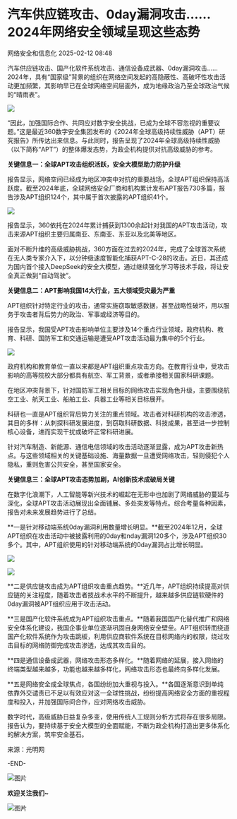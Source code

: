 #  汽车供应链攻击、0day漏洞攻击……2024年网络安全领域呈现这些态势   
 网络安全和信息化   2025-02-12 08:48  
  
汽车供应链攻击、国产化软件系统攻击、通信设备成武器、0day漏洞攻击……2024年，具有“国家级”背景的组织在网络空间发起的高隐蔽性、高破坏性攻击活动更加频繁，其影响早已在全球网络空间层面外，成为地缘政治乃至全球政治气候的“晴雨表”。  
  
  
![](https://mmbiz.qpic.cn/sz_mmbiz_jpg/co91jb4rYkO0uoU2AN3Cs6ofEru0YPPw3BF2NxNwIVG9xzxlIVxu4TicaIr6reXFnPNqjibfonESWn79lP59HMcg/640?wx_fmt=jpeg&from=appmsg "")  
  
  
“因此，加强国际合作、共同应对数字安全挑战，已成为全球不容忽视的重要议题。”这是最近360数字安全集团发布的《2024年全球高级持续性威胁（APT）研究报告》所传达出来信息。与此同时，报告呈现了2024年全球高级持续性威胁（以下简称“APT”）的整体爆发态势，为政企机构提供对抗高级威胁的参考。  
  
  
**关键信息一：全球APT攻击组织活跃，安全大模型助力防护升级**  
  
报告显示，网络空间已经成为地区冲突中对抗的重要战场，全球APT组织保持高活跃度。截至2024年底，全球网络安全厂商和机构累计发布APT报告730多篇，报告涉及APT组织124个，其中属于首次披露的APT组织41个。  
  
  
![](https://mmbiz.qpic.cn/sz_mmbiz_jpg/co91jb4rYkO0uoU2AN3Cs6ofEru0YPPw9kvna9y0ibIpwKm9XZXJSVIjN9Z4UWyRpYRbaJGArl0hM3GF7mXD7Xw/640?wx_fmt=jpeg&from=appmsg "")  
  
  
报告显示，360依托在2024年累计捕获到1300余起针对我国的APT攻击活动，攻击来源APT组织主要归属南亚、东南亚、东亚以及北美等地区。  
  
  
面对不断升维的高级威胁挑战，360方面在过去的2024年，完成了全球首次系统在无人类专家介入下，以分钟级速度智能化捕获APT-C-28的攻击。近日，其还成为国内首个接入DeepSeek的安全大模型，通过继续强化学习等技术手段，将让安全真正做到“自动驾驶”。  
  
  
**关键信息二：APT影响我国14大行业，五大领域受灾最为严重**  
  
APT组织针对特定行业的攻击，通常实施窃取敏感数据，甚至战略性破坏，用以服务于攻击者背后势力的政治、军事或经济等目的。  
  
  
报告显示，我国受APT攻击影响单位主要涉及14个重点行业领域，政府机构、教育、科研、国防军工和交通运输是遭受APT攻击活动最为集中的5个行业。  
  
  
![](https://mmbiz.qpic.cn/sz_mmbiz_jpg/co91jb4rYkO0uoU2AN3Cs6ofEru0YPPwdgUVdPZ6hplRfnWWUV2ZDzpPib6WtO3qmjib9sE0wRsVNrr0P8w4AVSg/640?wx_fmt=jpeg&from=appmsg "")  
  
  
政府机构和教育单位一直以来都是APT组织重点攻击方向。在教育行业中，受攻击影响的高等院校大部分都具有航空、军工背景，或者承接相关国家科研课题。  
  
  
在地区冲突背景下，针对国防军工相关目标的网络攻击实现角色升级，主要围绕航空工业、航天工业、船舶工业、兵器工业等相关目标展开。  
  
  
科研也一直是APT组织背后势力关注的重点领域。攻击者对科研机构的攻击渗透，其目的多样：从刺探科研发展进度，到窃取科研数据、科技成果，甚至进一步控制核心设备，进而实现干扰或破坏正常科研进展。  
  
  
针对汽车制造、新能源、通信电信领域的攻击活动逐渐显露，成为APT攻击新热点。与这些领域相关的关键基础设施、海量数据一旦遭受网络攻击，轻则侵犯个人隐私，重则危害公共安全，甚至国家安全。  
  
  
**关键信息三：全球APT攻击态势加剧，AI创新技术成破局关键**  
  
在数字化浪潮下，人工智能等新兴技术的崛起在无形中也加剧了网络威胁的蔓延与深化，全球APT攻击活动展现出全面铺展、多处突发等特点。综合考量各种因素，报告对未来发展趋势进行了总结。  
  
  
**一是针对移动端系统0day漏洞利用数量增长明显。**截至2024年12月，全球APT组织在攻击活动中被披露利用的0day和nday漏洞120多个，涉及APT组织30多个。其中，APT组织使用的针对移动端系统的0day漏洞占比增长明显。  
  
  
![](https://mmbiz.qpic.cn/sz_mmbiz_jpg/co91jb4rYkO0uoU2AN3Cs6ofEru0YPPwdgUVdPZ6hplRfnWWUV2ZDzpPib6WtO3qmjib9sE0wRsVNrr0P8w4AVSg/640?wx_fmt=jpeg&from=appmsg "")  
  
![](https://mmbiz.qpic.cn/sz_mmbiz_jpg/co91jb4rYkO0uoU2AN3Cs6ofEru0YPPwBwJ22kqQKKQqqGXoZF4qLTqZBCKtCktDx701LHfKO2lN83Zz7Csiasw/640?wx_fmt=jpeg&from=appmsg "")  
  
  
**二是供应链攻击成为APT组织攻击重点趋势。**近几年，APT组织持续提高对供应链的关注程度，随着攻击者技战术水平的不断提升，越来越多供应链软硬件的0day漏洞被APT组织应用于攻击活动。  
  
  
**三是国产化软件系统成为APT组织攻击重点。**随着我国国产化替代推广和网络安全体系化建设，我国企事业单位逐渐巩固自身网络安全壁垒。APT组织转而绕道国产化软件系统作为攻击跳板，利用供应商软件系统在目标网络内的权限，绕过攻击目标的网络防御完成攻击渗透，达成其攻击目的。  
  
  
**四是通信设备成武器，网络攻击形态多样化。**随着网络的延展，接入网络的终端类型越来越多，功能也越来越多样化，网络攻击形态也最终向多样化发展。  
  
  
**五是网络安全成全球焦点，各国纷纷加大重视与投入。**各国逐渐意识到单纯依靠外交谴责已不足以有效应对这一全球性挑战，纷纷提高网络安全方面的重视程度和投入，并加强国际间合作，应对网络攻击威胁。  
  
  
数字时代，高级威胁日益复杂多变，使用传统人工规则分析方式将存在很多局限。报告认为，要持续基于安全大模型的全面赋能，不断为政企机构打造出更多体系化的解决方案，筑牢安全基石。  
  
  
来源：光明网  
  
-END-  
  
![图片](https://mmbiz.qpic.cn/sz_mmbiz_gif/co91jb4rYkM8O2Vk1NMvSibBxaP5NSgRL1CpLoy06mLBVffNPZvoS2J6QNQnu0ybyprZ4UicZ4X7icgo5M3YWndwg/640?wx_fmt=gif&wxfrom=5&wx_lazy=1&wx_co=1&tp=webp "")  
  
  
**欢迎关注我们~**  
  
  
  
![图片](https://mmbiz.qpic.cn/sz_mmbiz_jpg/co91jb4rYkNjmngux9pnicFZ9tftDCib0SR0XdyoeA7MuDfOKGuCP9gLCL7L7FAkhIPJSfX8u346vyLgnUcH3wbA/640?wx_fmt=other&from=appmsg&wxfrom=5&wx_lazy=1&wx_co=1&tp=webp "")  
  
